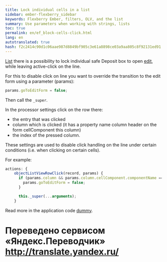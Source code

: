 ```yaml
--- 
title: Lock individual cells in a list 
sidebar: ember-flexberry_sidebar 
keywords: Flexberry Ember, filters, OLV, and the list 
summary: Use parameters when working with strings, lists 
toc: true 
permalink: en/ef_block-cells-click.html 
lang: en 
autotranslated: true 
hash: f2c2414c90d1c06aae987d8849bf905c3e61a8898ce03a9aa805c8f92131ed91 
--- 
```


[List](ef_object-list-view.html) there is a possibility to lock individual safe Deposit box to open [edit](ef_edit-form.html), while leaving active-click on the line. 

For this to disable click on line you want to override the transition to the edit form using a parameter (params): 

```javascript
params.goToEditForm = false; 
``` 

Then call the `_super`. 

In the processor settings click on the row there: 

* the entry that was clicked 
* column which is clicked (it has a property name column header on the form cellComponent this column) 
* the index of the pressed column. 

These settings are used to disable click handling on the line under certain conditions (i.e. when clicking on certain cells). 

For example: 

```javascript
actions: {
    objectListViewRowClick(record, params) {
      if (params.column && params.column.cellComponent.componentName === 'flexberry-file' && params.originalEvent.target.tagName.toLowerCase() !== 'td') {
        params.goToEditForm = false;
      }

      this._super(...arguments);
    }
``` 

Read more in the application code [dummy](https://github.com/Flexberry/ember-flexberry/blob/develop/tests/dummy/app/routes/components-examples/flexberry-objectlistview/downloading-files-from-olv-list.js#L45). 



 # Переведено сервисом «Яндекс.Переводчик» http://translate.yandex.ru/